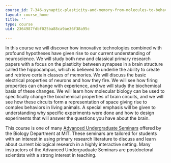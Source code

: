 ```yaml
---
course_id: 7-346-synaptic-plasticity-and-memory-from-molecules-to-behavior-fall-2007
layout: course_home
title: ''
type: course
uid: 2364987fdbf025ba88ca9ae36f38a95c

---
```

In this course we will discover how innovative technologies combined with profound hypotheses have given rise to our current understanding of neuroscience. We will study both new and classical primary research papers with a focus on the plasticity between synapses in a brain structure called the hippocampus, which is believed to underlie the ability to create and retrieve certain classes of memories. We will discuss the basic electrical properties of neurons and how they fire. We will see how firing properties can change with experience, and we will study the biochemical basis of these changes. We will learn how molecular biology can be used to specifically change the biochemical properties of brain circuits, and we will see how these circuits form a representation of space giving rise to complex behaviors in living animals. A special emphasis will be given to understanding why specific experiments were done and how to design experiments that will answer the questions you have about the brain.

This course is one of many [Advanced Undergraduate Seminars](https://biology.mit.edu/undergraduate/course_listings/advanced_undergraduate_seminars) offered by the Biology Department at MIT. These seminars are tailored for students with an interest in using primary research literature to discuss and learn about current biological research in a highly interactive setting. Many instructors of the Advanced Undergraduate Seminars are postdoctoral scientists with a strong interest in teaching.
